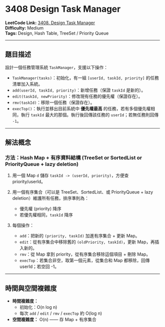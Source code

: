# 3408 Design Task Manager

**LeetCode Link:** [3408. Design Task Manager](https://leetcode.com/problems/design-task-manager/)  
**Difficulty:** Medium  
**Tags:** Design, Hash Table, TreeSet / Priority Queue

---

## 題目描述
設計一個任務管理系統 `TaskManager`，支援以下操作：

- `TaskManager(tasks)`：初始化，有一組 `[userId, taskId, priority]` 的任務清單加入系統。  
- `add(userId, taskId, priority)`：新增任務（保證 `taskId` 是新的）。  
- `edit(taskId, newPriority)`：修改現有任務的優先權（保證存在）。  
- `rmv(taskId)`：移除一個任務（保證存在）。  
- `execTop()`：執行並移出目前系統中 **優先權最高** 的任務，若有多個優先權相同，執行 `taskId` 最大的那個。執行後回傳該任務的 `userId`；若無任務則回傳 `-1`。

---

## 解法概念

### 方法：Hash Map + 有序資料結構 (TreeSet or SortedList or PriorityQueue + lazy deletion)

1. 用一個 Map `d` 儲存 `taskId -> (userId, priority)`，方便查 priority/userId。  
2. 用一個有序集合（可以是 TreeSet、SortedList、或 PriorityQueue + lazy deletion）維護所有任務，排序準則為：
   - 優先權 (priority) 降序
   - 若優先權相同，`taskId` 降序

3. 每個操作：
   - `add`：把新的 `(priority, taskId)` 加進有序集合 + 更新 Map。  
   - `edit`：從有序集合中移除舊的 `(oldPriority, taskId)`，更新 Map，再插入新的。  
   - `rmv`：從 Map 拿到 priority，從有序集合移除這個項目 + 刪除 Map。  
   - `execTop`：若集合非空，取第一個元素，從集合和 Map 都移除，回傳 userId；若空回 -1。

---

## 時間與空間複雜度
- **時間複雜度：**  
  - 初始化：O(n log n)  
  - 每次 `add` / `edit` / `rmv` / `execTop` 約 O(log n)  
- **空間複雜度：** O(n) —— 存 Map + 有序集合